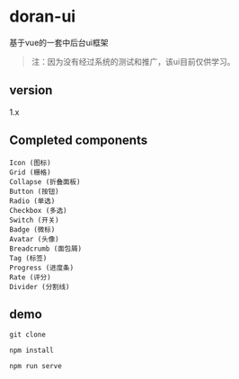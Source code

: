 # doran-ui
基于vue的一套中后台ui框架
>注：因为没有经过系统的测试和推广，该ui目前仅供学习。

## version
1.x

## Completed components
```$xslt
Icon (图标)
Grid (栅格)
Collapse (折叠面板)
Button (按钮)
Radio (单选)
Checkbox (多选)
Switch (开关)
Badge (微标)
Avatar (头像)
Breadcrumb (面包屑)
Tag (标签)
Progress (进度条)
Rate (评分)
Divider (分割线)
```

## demo
```
git clone

npm install

npm run serve
```
